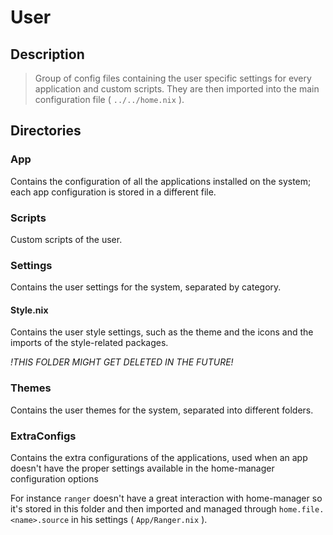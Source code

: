 # User

## Description

> Group of config files containing the user specific settings for every application and custom scripts.
> They are then imported into the main configuration file ( `../../home.nix` ).

## Directories

### App

Contains the configuration of all the applications installed on the system; each app configuration is stored in a different file.

### Scripts

Custom scripts of the user.

### Settings

Contains the user settings for the system, separated by category.

#### Style.nix

Contains the user style settings, such as the theme and the icons and the imports of the style-related packages.

*!THIS FOLDER MIGHT GET DELETED IN THE FUTURE!*

### Themes

Contains the user themes for the system, separated
into different folders.

### ExtraConfigs

Contains the extra configurations of the applications, used when an app doesn't have the proper settings available in the home-manager configuration options  

For instance `ranger` doesn't have a great interaction with home-manager so it's stored in this folder and then imported and managed through `home.file.<name>.source` in his settings ( `App/Ranger.nix` ).
